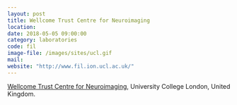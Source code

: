 ```yaml
---
layout: post
title: Wellcome Trust Centre for Neuroimaging
location:
date: 2018-05-05 09:00:00
category: laboratories
code: fil
image-file: /images/sites/ucl.gif
mail:
website: "http://www.fil.ion.ucl.ac.uk/"
---
```

[Wellcome Trust Centre for Neuroimaging](http://www.fil.ion.ucl.ac.uk/), University College London, United Kingdom.
